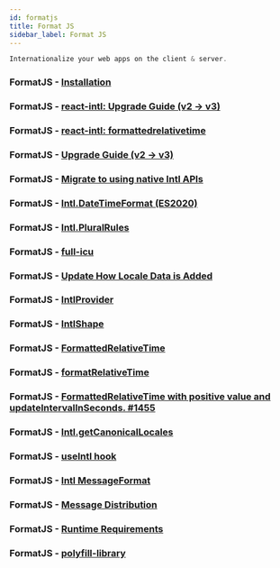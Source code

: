 ```yaml
---
id: formatjs
title: Format JS
sidebar_label: Format JS
---
```


```javascript
Internationalize your web apps on the client & server.
```

### FormatJS - [Installation](https://formatjs.io/docs/getting-started/installation/)

### FormatJS - [react-intl: Upgrade Guide (v2 -> v3)](https://formatjs.io/docs/react-intl/upgrade-guide-3x/)

### FormatJS - [react-intl: formattedrelativetime](https://formatjs.io/docs/react-intl/upgrade-guide-3x/#formattedrelativetime)

### FormatJS - [Upgrade Guide (v2 -> v3)](https://formatjs.io/docs/react-intl/upgrade-guide-3x/)

### FormatJS - [Migrate to using native Intl APIs](https://formatjs.io/docs/react-intl/upgrade-guide-3x/#migrate-to-using-native-intl-apis)

### FormatJS - [Intl.DateTimeFormat (ES2020)](https://formatjs.io/docs/polyfills/intl-datetimeformat/)

### FormatJS - [Intl.PluralRules](https://formatjs.io/docs/polyfills/intl-pluralrules/)

### FormatJS - [full-icu](https://www.npmjs.com/package/full-icu)

### FormatJS - [Update How Locale Data is Added](https://formatjs.io/docs/react-intl/upgrade-guide-2x/#add-call-to-addlocaledata-in-browser)

### FormatJS - [IntlProvider](https://formatjs.io/docs/react-intl/components/#intlprovider)

### FormatJS - [IntlShape](https://formatjs.io/docs/react-intl/api/#intlshape)

### FormatJS - [FormattedRelativeTime](https://formatjs.io/docs/react-intl/components/#formattedrelativetime)

### FormatJS - [formatRelativeTime](https://formatjs.io/docs/react-intl/api/#formatrelativetime)

### FormatJS - [FormattedRelativeTime with positive value and updateIntervalInSeconds. #1455](https://github.com/formatjs/formatjs/issues/1455)

### FormatJS - [Intl.getCanonicalLocales](https://formatjs.io/docs/polyfills/intl-getcanonicallocales/)

### FormatJS - [useIntl hook](https://formatjs.io/docs/react-intl/api/#useintl-hook)

### FormatJS - [Intl MessageFormat](https://formatjs.io/docs/intl-messageformat/)

### FormatJS - [Message Distribution](https://formatjs.io/docs/getting-started/message-distribution/)

### FormatJS - [Runtime Requirements](https://formatjs.io/docs/guides/runtime-requirements/#nodejs)

### FormatJS - [polyfill-library](https://github.com/Financial-Times/polyfill-library)
